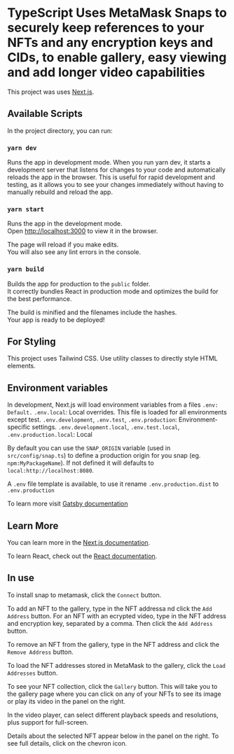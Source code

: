 # TypeScript Uses MetaMask Snaps to securely keep references to your NFTs and any encryption keys and CIDs, to enable gallery, easy viewing and add longer video capabilities

This project was uses [Next.js](https://nextjs.org/).

## Available Scripts

In the project directory, you can run:

### `yarn dev`

Runs the app in development mode. When you run yarn dev, it starts a development server that listens for changes to your code and automatically reloads the app in the browser. This is useful for rapid development and testing, as it allows you to see your changes immediately without having to manually rebuild and reload the app.

### `yarn start`

Runs the app in the development mode.\
Open [http://localhost:3000](http://localhost:3000) to view it in the browser.

The page will reload if you make edits.\
You will also see any lint errors in the console.

### `yarn build`

Builds the app for production to the `public` folder.\
It correctly bundles React in production mode and optimizes the build for the best performance.

The build is minified and the filenames include the hashes.\
Your app is ready to be deployed!

## For Styling

This project uses Tailwind CSS. Use utility classes to directly style HTML elements.

## Environment variables

In development, Next.js will load environment variables from a files
`.env: Default.`
`.env.local`: Local overrides. This file is loaded for all environments except test.
`.env.development`, `.env.test`, `.env.production`: Environment-specific settings.
`.env.development.local`, `.env.test.local`, `.env.production.local`: Local

By default you can use the `SNAP_ORIGIN` variable (used in `src/config/snap.ts`) to define a production origin for you snap (eg. `npm:MyPackageName`). If not defined it will defaults to `local:http://localhost:8080`.

A `.env` file template is available, to use it rename `.env.production.dist` to `.env.production`

To learn more visit [Gatsby documentation](https://www.gatsbyjs.com/docs/how-to/local-development/environment-variables/)

## Learn More

You can learn more in the [Next.js documentation](https://nextjs.org/docs).

To learn React, check out the [React documentation](https://reactjs.org/).

## In use

To install snap to metamask, click the `Connect` button.

To add an NFT to the gallery, type in the NFT addressa nd click the `Add Address` button.
For an NFT with an ecrypted video, type in the NFT address and encryption key, separated by a comma. Then click the `Add Address` button.

To remove an NFT from the gallery, type in the NFT address and click the `Remove Address` button.

To load the NFT addresses stored in MetaMask to the gallery, click the `Load Addresses` button.

To see your NFT collection, click the `Gallery` button. This will take you to the gallery page where you can click on any of your NFTs to see its image or play its video in the panel on the right.

In the video player, can select different playback speeds and resolutions, plus support for full-screen.

Details about the selected NFT appear below in the panel on the right. To see full details, click on the chevron icon.
